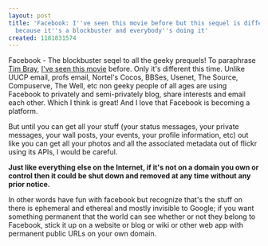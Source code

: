 ```yaml
---
layout: post
title: 'Facebook: I''ve seen this movie before but this sequel is different & better
  because it''s a blockbuster and everybody''s doing it'
created: 1181831574
---
```

<p> Facebook - The blockbuster seqel to all the geeky prequels! To paraphrase <a href="http://www.tbray.org/ongoing/">Tim Bray</a>, <a href="http://www.tbray.org/ongoing/When/200x/2007/06/10/So-Lame">I&#39;ve seen this movie</a> before. Only it&#39;s different this time. Unlike UUCP email, profs email, Nortel&#39;s Cocos, BBSes, Usenet, The Source, Compuserve, The Well, etc non geeky people of all ages  are using Facebook to privately and semi-privately blog, share interests and email each other. Which I think is great! And I love that Facebook is becoming a platform. </p><p> But until you can get all your stuff (your status messages, your private messages, your wall posts, your events, your profile information, etc)  out like you can get all your photos and all the associated metadata out of flickr using its APIs, I would be careful. </p><p><strong>Just like everything else on the Internet, if it&#39;s not on a domain you own or control then it could be shut down and removed at any time without any prior notice.</strong>  </p><p> In other words have fun with facebook but recognize that&#39;s the stuff on there is ephemeral and ethereal and mostly invisible to Google; if you want something permanent that the world can see whether or not they belong to Facebook, stick it up on a website or blog or wiki or other web app with permanent public URLs  on your own domain. </p>
